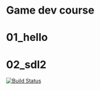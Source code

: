 # Game dev course


# 01_hello 

# 02_sdl2
[![Build Status](https://travis-ci.org/antonsuski/game-dev-course.svg?branch=master)](https://travis-ci.org/antonsuski/game-dev-course)

